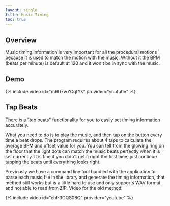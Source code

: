 ```yaml
---
layout: single
title: Music Timing
toc: true
---
```


## Overview
Music timing information is very important for all the procedural motions because it is used to match the motion with the music. Without it the BPM (beats per minute) is default at 120 and it won't be in sync with the music. 

## Demo
{% include video id="m6U7wYCqfYk" provider="youtube" %}

## Tap Beats
There is a "tap beats" functionality for you to easily set timing information accurately. 

What you need to do is to play the music, and then tap on the button every time a beat drops. The program requires about 4 taps to calculate the average BPM and offset value for you. You can tell from the glowing ring on the floor that the light dots can match the music beats perfectly when it is set correctly. It is fine if you didn't get it right the first time, just continue tapping the beats until everything looks right. 

Previously we have a command line tool bundled with the application to parse each music file in the library and generate the timing information, that method still works but is a little hard to use and only supports WAV format and not able to read from ZIP. Video for the old method:   

{% include video id="chI-3GQS08Q" provider="youtube" %}